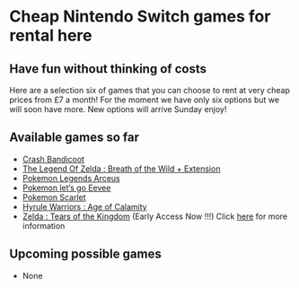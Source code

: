 # Cheap Nintendo Switch games for rental here

## Have fun without thinking of costs 
Here are a selection six of games that you can choose to rent at very cheap prices from £7 a month! For the moment we have only six options but we will soon have more. New options will arrive Sunday enjoy!

## Available games so far
 * [Crash Bandicoot](Crash_Bandicoot.md)
 * [The Legend Of Zelda : Breath of the Wild + Extension](Zelda.md)
 * [Pokemon Legends Arceus](PokemonArceus.md)
 * [Pokemon let’s go Eevee](PokemonEevee.md)
 * [Pokemon Scarlet](PokemonScarlet.md)
 * [Hyrule Warriors : Age of Calamity](HyruleWarriors.md)
 * [Zelda : Tears of the Kingdom](Zelda2.md) (Early Access Now !!!) Click [here](Zelda2info.md) for more information
## Upcoming possible games
* None
